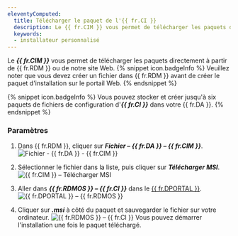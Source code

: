 ```yaml
---
eleventyComputed:
  title: Télécharger le paquet de l'{{ fr.CI }}
  description: Le {{ fr.CIM }} vous permet de télécharger les paquets directement à partir de {{ fr.RDM }} ou de notre site Web.  
  keywords:
  - installateur personnalisé
---
```

Le ***{{ fr.CIM }}*** vous permet de télécharger les paquets directement à partir de {{ fr.RDM }} ou de notre site Web. 
{% snippet icon.badgeInfo %} 
Veuillez noter que vous devez créer un fichier dans {{ fr.RDM }} avant de créer le paquet d'installation sur le portail Web. 
{% endsnippet %}
 
{% snippet icon.badgeInfo %} 
Vous pouvez stocker et créer jusqu'à six paquets de fichiers de configuration d'***{{ fr.CI }}*** dans votre {{ fr.DA }}. 
{% endsnippet %}
 
### Paramètres 

1. Dans {{ fr.RDM }}, cliquer sur ***Fichier – {{ fr.DA }} – {{ fr.CIM }}***.  
![Fichier - {{ fr.DA }} - {{ fr.CIM }}](https://webdevolutions.blob.core.windows.net/docs/fr/cloud/Cloud6001.png)
1. Sélectionner le fichier dans la liste, puis cliquer sur ***Télécharger MSI***.  
![{{ fr.CIM }} – Télécharger MSI](https://webdevolutions.blob.core.windows.net/docs/fr/cloud/Cloud6002.png)
1. Aller dans ***{{ fr.RDMOS }} – {{ fr.CI }}*** dans le [{{ fr.DPORTAL }}](https://portal.devolutions.com/).  
![{{ fr.DPORTAL }} – {{ fr.RDMOS }}](https://webdevolutions.blob.core.windows.net/docs/fr/cloud/Cloud6005.png)

1. Cliquer sur ***.msi*** à côté du paquet et sauvegarder le fichier sur votre ordinateur. 
![{{ fr.RDMOS }} – {{ fr.CI }}](https://webdevolutions.blob.core.windows.net/docs/fr/cloud/Cloud6006.png)
Vous pouvez démarrer l'installation une fois le paquet téléchargé. 

